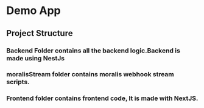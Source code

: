 # Demo App

## Project Structure

### Backend Folder contains all the backend logic.Backend is made using NestJs

### moralisStream folder contains moralis webhook stream scripts.

### Frontend folder contains frontend code, It is made with NextJS.
